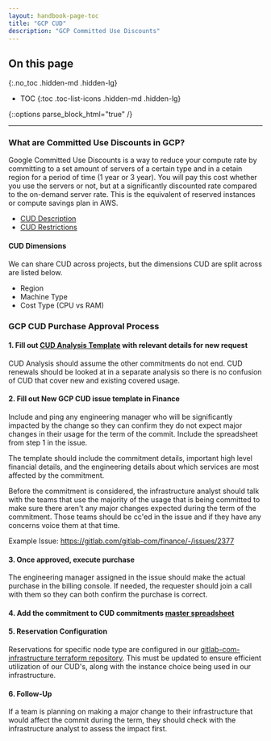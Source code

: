 ```yaml
---
layout: handbook-page-toc
title: "GCP CUD"
description: "GCP Committed Use Discounts"
---
```



## On this page
{:.no_toc .hidden-md .hidden-lg}

- TOC
{:toc .toc-list-icons .hidden-md .hidden-lg}

{::options parse_block_html="true" /}

----
### What are Committed Use Discounts in GCP?
Google Committed Use Discounts is a way to reduce your compute rate by committing to a set amount of servers of a certain type and in a cetain region for a period of time (1 year or 3 year). You will pay this cost whether you use the servers or not, but at a significantly discounted rate compared to the on-demand server rate. This is the equivalent of reserved instances or compute savings plan in AWS.
- [CUD Description](https://cloud.google.com/compute/docs/instances/signing-up-committed-use-discounts)
- [CUD Restrictions](https://cloud.google.com/compute/docs/instances/signing-up-committed-use-discounts#restrictions)

#### CUD Dimensions
We can share CUD across projects, but the dimensions CUD are split across are listed below.
- Region
- Machine Type
- Cost Type (CPU vs RAM)


### GCP CUD Purchase Approval Process
#### 1. Fill out [CUD Analysis Template](https://docs.google.com/spreadsheets/d/1yAIpX875Mjcq-DfuyFi4C-y5FaWGoAvoHmW6qHj9Rlc) with relevant details for new request
CUD Analysis should assume the other commitments do not end. CUD renewals should be looked at in a separate analysis so there is no confusion of CUD that cover new and existing covered usage.

#### 2. Fill out New GCP CUD issue template in Finance
Include and ping any engineering manager who will be significantly impacted by the change so they can confirm they do not expect major changes in their usage for the term of the commit. Include the spreadsheet from step 1 in the issue.

The template should include the commitment details, important high level financial details, and the engineering details about which services are most affected by the commitment. 

Before the commitment is considered, the infrastructure analyst should talk with the teams that use the majority of the usage that is being committed to make sure there aren't any major changes expected during the term of the commitment. 
Those teams should be cc'ed in the issue and if they have any concerns voice them at that time.

Example Issue: https://gitlab.com/gitlab-com/finance/-/issues/2377

#### 3. Once approved, execute purchase
The engineering manager assigned in the issue should make the actual purchase in the billing console. If needed, the requester should join a call with them so they can both confirm the purchase is correct.

#### 4. Add the commitment to CUD commitments [master spreadsheet](https://docs.google.com/spreadsheets/d/1qwsrRidYsYgoEIbCA6VDhdZW_P6ljeYcLMcja2bhCtc)

#### 5. Reservation Configuration
Reservations for specific node type are configured in our
[gitlab-com-infrastructure terraform
repository](https://ops.gitlab.net/gitlab-com/gitlab-com-infrastructure/-/blob/master/environments/gprd/gcp-reservations.tf).
This must be updated to ensure efficient utilization of our CUD's, along with
the instance choice being used in our infrastructure.

#### 6. Follow-Up
If a team is planning on making a major change to their infrastructure that would affect the commit during the term, they should check with the infrastructure analyst to assess the impact first.
